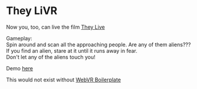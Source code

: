 # They LiVR

Now you, too, can live the film [They Live](http://www.imdb.com/title/tt0096256/?ref_=fn_al_tt_1)

Gameplay:  
Spin around and scan all the approaching people. Are any of them aliens???  
If you find an alien, stare at it until it runs away in fear.  
Don't let any of the aliens touch you!

Demo [here](http://crsven.github.io/they-livr/)  

This would not exist without [WebVR Boilerplate](https://github.com/borismus/webvr-boilerplate)
